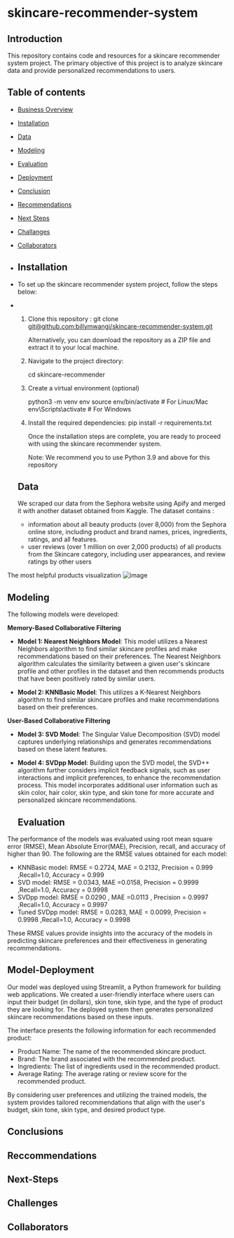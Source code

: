 # skincare-recommender-system

## Introduction 
This repository contains code and resources for a skincare recommender system project. The primary objective of this project is to analyze skincare data and provide personalized recommendations to users.

## Table of contents 
- [Business Overview](#business-overview)
- [Installation](##Installation)
- [Data](##Data)
- [Modeling](##Modeling)
- [Evaluation](#Evaluation)
- [Deployment](##Model-Deployment)
- [Conclusion](#Conclusion)
- [Recommendations](#Recommendations)
- [Next Steps](#Next-Steps)
- [Challanges](#Challanges)
- [Collaborators](##Collaborators)

- ## Installation
- To set up the skincare recommender system project, follow the steps below:

- 1. Clone this repository :
     git clone [git@github.com:billymwangi/skincare-recommender-system.git](https://github.com/billymwangi/skincare-recommender-system)

      Alternatively, you can download the repository as a ZIP file and extract it to your local machine.

  2. Navigate to the project directory:
     
     cd skincare-recommender

  3. Create a virtual environment (optional)

     python3 -m venv env
     source env/bin/activate   # For Linux/Mac
     env\Scripts\activate      # For Windows

  4. Install the required dependencies:
     pip install -r requirements.txt

     Once the installation steps are complete, you are ready to proceed with using the skincare recommender system.

     Note: We recommend you  to use Python 3.9 and above for this repository

  ## Data
  We scraped our data from the Sephora website using Apify and merged it with another dataset obtained from Kaggle.
  The dataset contains :

  * information about all beauty products (over 8,000) from the Sephora online store, including product and brand names, prices, ingredients, ratings, and all features.
  * user reviews (over 1 million on over 2,000 products) of all products from the Skincare category, including user appearances, and review ratings by other users

 The most helpful products visualization
 ![image](https://github.com/billymwangi/skincare-recommender-system/assets/124556898/20ba12a5-1082-4027-a334-c390d7a07181)


 ## Modeling
 The following models were developed:
 
 **Memory-Based Collaborative Filtering**

* **Model 1: Nearest Neighbors Model**: This model utilizes a Nearest Neighbors algorithm to find similar skincare profiles and make recommendations based on their preferences. The Nearest Neighbors algorithm calculates the similarity between a given user's skincare profile and other profiles in the dataset and then recommends products that have been positively rated by similar users.

* **Model 2: KNNBasic Model**: This  utilizes a K-Nearest Neighbors algorithm to find similar skincare profiles and make recommendations based on their preferences.
 
 **User-Based Collaborative Filtering**
 
* **Model 3: SVD Model**: The Singular Value Decomposition (SVD) model captures underlying relationships and generates recommendations based on these latent features.

* **Model 4: SVDpp Model**: Building upon the SVD model, the SVD++ algorithm further considers implicit feedback signals, such as user interactions and implicit preferences, to enhance the recommendation process. This model incorporates additional user information such as skin color, hair color, skin type, and skin tone for more accurate and personalized skincare recommendations.


  ## Evaluation

The performance of the models was evaluated using root mean square error (RMSE), Mean Absolute Error(MAE), Precision, recall, and accuracy of higher than 90. The following are the RMSE values obtained for each model:

- KNNBasic model: RMSE = 0.2724, MAE = 0.2132, Precision = 0.999 ,Recall=1.0, Accuracy = 0.999
- SVD model: RMSE = 0.0343, MAE =0.0158, Precision = 0.9999 ,Recall=1.0, Accuracy = 0.9998
- SVDpp model: RMSE =  0.0290 , MAE =0.0113  , Precision = 0.9997 ,Recall=1.0, Accuracy = 0.9997
- Tuned SVDpp model: RMSE = 0.0283, MAE = 0.0099, Precision = 0.9998 ,Recall=1.0, Accuracy = 0.9998

These RMSE values provide insights into the accuracy of the models in predicting skincare preferences and their effectiveness in generating recommendations.

   
## Model-Deployment

Our model was deployed using Streamlit, a Python framework for building web applications. We created a user-friendly interface where users can input their budget (in dollars), skin tone, skin type, and the type of product they are looking for. The deployed system then generates personalized skincare recommendations based on these inputs.

The interface presents the following information for each recommended product:

- Product Name: The name of the recommended skincare product.
- Brand: The brand associated with the recommended product.
- Ingredients: The list of ingredients used in the recommended product.
- Average Rating: The average rating or review score for the recommended product.

By considering user preferences and utilizing the trained models, the system provides tailored recommendations that align with the user's budget, skin tone, skin type, and desired product type.

  ## Conclusions

  ## Reccommendations

  ## Next-Steps

  ## Challenges

  ## Collaborators 
    

    


    
     
